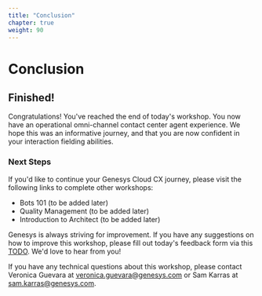 ```yaml
---
title: "Conclusion"
chapter: true
weight: 90
---
```

# Conclusion

## Finished!

Congratulations! You've reached the end of today's workshop. You now have an operational omni-channel contact center agent experience. We hope this was an informative journey, and that you are now confident in your interaction fielding abilities.  

### Next Steps
If you'd like to continue your Genesys Cloud CX journey, please visit the following links to complete other workshops:

* Bots 101 (to be added later)
* Quality Management (to be added later)
* Introduction to Architect (to be added later)

Genesys is always striving for improvement. If you have any suggestions on how to improve this workshop, please fill out today's feedback form via this [TODO](TODO). We'd love to hear from you!

If you have any technical questions about this workshop, please contact Veronica Guevara at veronica.guevara@genesys.com or Sam Karras at sam.karras@genesys.com.


